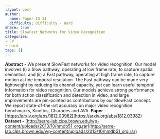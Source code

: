 ```yaml
---
layout: post
author:
  name: Paper ID 31
  difficulty: Difficulty - Hard
share: true
title: SlowFast Networks for Video Recognition
categories:
- CV
- hard
tags: []
---
```

**Abstract** - We present SlowFast networks for video recognition. Our model involves (i) a Slow pathway, operating at low frame rate, to capture spatial semantics, and (ii) a Fast pathway, operating at high frame rate, to capture motion at fine temporal resolution. The Fast pathway can be made very lightweight by reducing its channel capacity, yet can learn useful temporal information for video recognition. Our models achieve strong performance for both action classification and detection in video, and large improvements are pin-pointed as contributions by our SlowFast concept. We report state-of-the-art accuracy on major video recognition benchmarks, Kinetics, Charades and AVA.
**Paper** - [https://arxiv.org/abs/1812.03982](https://arxiv.org/abs/1812.03982)
**Dataset -** [http://serre-lab.clps.brown.edu/wp-content/uploads/2013/10/hmdb51_org.rar](http://serre-lab.clps.brown.edu/wp-content/uploads/2013/10/hmdb51_org.rar)
    
